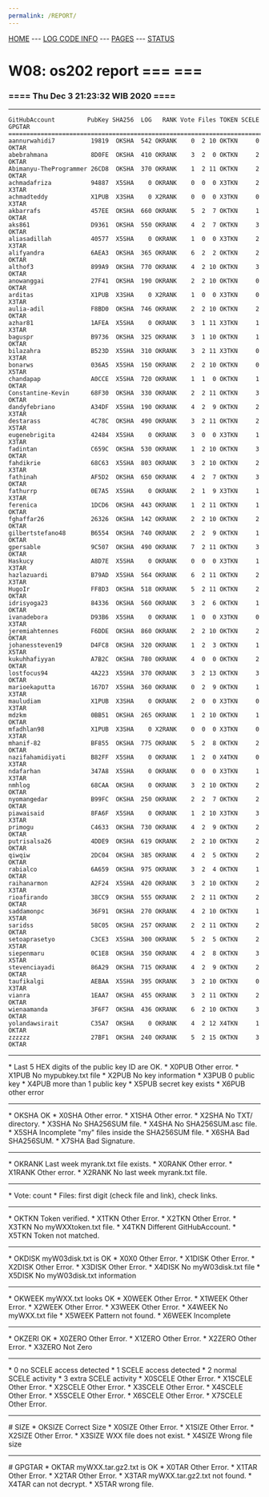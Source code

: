 ```yaml
---
permalink: /REPORT/
---
```

[HOME](../) ---
[LOG CODE INFO](https://osp4diss.vlsm.org/ETC/logCodes.txt) ---
[PAGES](../GitHubPages/) ---
[STATUS](../STATUS/)

# W08: os202 report === ===
### ==== Thu Dec  3 21:23:32 WIB 2020 ====
<hr>

```
GitHubAccount         PubKey SHA256  LOG   RANK Vote Files TOKEN SCELE GPGTAR
=============================================================================
aannurwahidi7          19819  OKSHA  542 OKRANK    0  2 10 OKTKN     0  OKTAR
abebrahmana            8D0FE  OKSHA  410 OKRANK    3  2  0 OKTKN     2  OKTAR
Abimanyu-TheProgrammer 26CD8  OKSHA  370 OKRANK    1  2 11 OKTKN     2  OKTAR
achmadafriza           94887  X5SHA    0 OKRANK    0  0  0 X3TKN     2  X3TAR
achmadteddy            X1PUB  X3SHA    0 X2RANK    0  0  0 X3TKN     0  X3TAR
akbarrafs              457EE  OKSHA  660 OKRANK    5  2  7 OKTKN     1  OKTAR
aks861                 D9361  OKSHA  550 OKRANK    4  2  7 OKTKN     3  OKTAR
aliasadillah           40577  X5SHA    0 OKRANK    1  0  0 X3TKN     2  X3TAR
alifyandra             6AEA3  OKSHA  365 OKRANK    6  2  2 OKTKN     2  OKTAR
althof3                899A9  OKSHA  770 OKRANK    4  2 10 OKTKN     3  OKTAR
anowanggai             27F41  OKSHA  190 OKRANK    2  2 10 OKTKN     0  OKTAR
arditas                X1PUB  X3SHA    0 X2RANK    1  0  0 X3TKN     0  X3TAR
aulia-adil             F8BD0  OKSHA  746 OKRANK    2  2 10 OKTKN     2  OKTAR
azhar81                1AFEA  X5SHA    0 OKRANK    3  1 11 X3TKN     1  X3TAR
baguspr                B9736  OKSHA  325 OKRANK    3  1 10 OKTKN     1  OKTAR
bilazahra              B523D  X5SHA  310 OKRANK    3  2 11 X3TKN     0  X3TAR
bonarws                036A5  X5SHA  150 OKRANK    2  2 10 OKTKN     0  X5TAR
chandapap              A0CCE  X5SHA  720 OKRANK    1  1  0 OKTKN     1  OKTAR
Constantine-Kevin      68F30  OKSHA  330 OKRANK    2  2 11 OKTKN     3  OKTAR
dandyfebriano          A34DF  X5SHA  190 OKRANK    4  2  9 OKTKN     2  X3TAR
destarass              4C78C  OKSHA  490 OKRANK    3  2 11 OKTKN     2  X5TAR
eugenebrigita          42484  X5SHA    0 OKRANK    3  0  0 X3TKN     1  X3TAR
fadintan               C659C  OKSHA  530 OKRANK    1  2 10 OKTKN     3  OKTAR
fahdikrie              68C63  X5SHA  803 OKRANK    3  2 10 OKTKN     2  X3TAR
fathinah               AF5D2  OKSHA  650 OKRANK    4  2  7 OKTKN     3  OKTAR
fathurrp               0E7A5  X5SHA    0 OKRANK    2  1  9 X3TKN     1  X3TAR
ferenica               1DCD6  OKSHA  443 OKRANK    1  2 11 OKTKN     1  OKTAR
fghaffar26             26326  OKSHA  142 OKRANK    2  2 10 OKTKN     2  OKTAR
gilbertstefano48       B6554  OKSHA  740 OKRANK    2  2  9 OKTKN     1  OKTAR
gpersable              9C507  OKSHA  490 OKRANK    7  2 11 OKTKN     3  OKTAR
Haskucy                A8D7E  X5SHA    0 OKRANK    0  0  0 X3TKN     1  X3TAR
hazlazuardi            B79AD  X5SHA  564 OKRANK    6  2 11 OKTKN     2  X3TAR
HugoIr                 FF8D3  OKSHA  518 OKRANK    5  2 11 OKTKN     2  OKTAR
idrisyoga23            84336  OKSHA  560 OKRANK    3  2  6 OKTKN     1  OKTAR
ivanadebora            D93B6  X5SHA    0 OKRANK    1  0  0 X3TKN     0  X3TAR
jeremiahtennes         F6DDE  OKSHA  860 OKRANK    2  2 10 OKTKN     2  OKTAR
johanessteven19        D4FC8  OKSHA  320 OKRANK    1  2  3 OKTKN     1  X5TAR
kukuhhafiyyan          A7B2C  OKSHA  780 OKRANK    4  0  0 OKTKN     2  OKTAR
lostfocus94            4A223  X5SHA  370 OKRANK    3  2 13 OKTKN     3  OKTAR
marioekaputta          167D7  X5SHA  360 OKRANK    0  2  9 OKTKN     1  X3TAR
mauludiam              X1PUB  X3SHA    0 OKRANK    2  0  0 X3TKN     0  X3TAR
mdzkm                  0BB51  OKSHA  265 OKRANK    1  2 10 OKTKN     1  OKTAR
mfadhlan98             X1PUB  X3SHA    0 X2RANK    0  0  0 X3TKN     0  X3TAR
mhanif-82              BF855  OKSHA  775 OKRANK    5  2  8 OKTKN     2  OKTAR
nazifahamidiyati       B82FF  X5SHA    0 OKRANK    1  2  0 X4TKN     0  X3TAR
ndafarhan              347A8  X5SHA    0 OKRANK    0  0  0 X3TKN     1  X3TAR
nmhlog                 68CAA  OKSHA    0 OKRANK    3  2 10 OKTKN     2  OKTAR
nyomangedar            B99FC  OKSHA  250 OKRANK    2  2  7 OKTKN     2  OKTAR
piawaisaid             8FA6F  X5SHA    0 OKRANK    1  2 10 X3TKN     3  X3TAR
primogu                C4633  OKSHA  730 OKRANK    4  2  9 OKTKN     2  OKTAR
putrisalsa26           4DDE9  OKSHA  619 OKRANK    2  2 10 OKTKN     2  OKTAR
qiwqiw                 2DC04  OKSHA  385 OKRANK    4  2  5 OKTKN     2  OKTAR
rabialco               6A659  OKSHA  975 OKRANK    3  2  4 OKTKN     1  OKTAR
raihanarmon            A2F24  X5SHA  420 OKRANK    3  2 10 OKTKN     2  X3TAR
rioafirando            38CC9  OKSHA  555 OKRANK    2  2 11 OKTKN     2  OKTAR
saddamonpc             36F91  OKSHA  270 OKRANK    4  2 10 OKTKN     1  X5TAR
saridss                58C05  OKSHA  257 OKRANK    2  2 11 OKTKN     2  OKTAR
setoaprasetyo          C3CE3  X5SHA  300 OKRANK    5  2  5 OKTKN     2  X5TAR
siepenmaru             0C1E8  OKSHA  350 OKRANK    4  2  8 OKTKN     3  X5TAR
stevenciayadi          86A29  OKSHA  715 OKRANK    4  2  9 OKTKN     2  OKTAR
taufikalgi             AEBAA  X5SHA  395 OKRANK    3  2 10 OKTKN     0  X3TAR
vianra                 1EAA7  OKSHA  455 OKRANK    3  2 11 OKTKN     2  OKTAR
wienaamanda            3F6F7  OKSHA  436 OKRANK    6  2 10 OKTKN     3  OKTAR
yolandawsirait         C35A7  OKSHA    0 OKRANK    4  2 12 X4TKN     1  OKTAR
zzzzzz                 27BF1  OKSHA  240 OKRANK    5  2 15 OKTKN     3  OKTAR
```

<hr>
* Last 5 HEX digits of the public key ID are OK.
* X0PUB Other error.
* X1PUB No mypubkey.txt file
* X2PUB No key information
* X3PUB 0 public key
* X4PUB more than 1 public key
* X5PUB secret key exists
* X6PUB other error
<hr>
* OKSHA OK
* X0SHA Other error.
* X1SHA Other error.
* X2SHA No TXT/ directory.
* X3SHA No SHA256SUM file.
* X4SHA No SHA256SUM.asc file.
* X5SHA Incomplete "my" files inside the SHA256SUM file.
* X6SHA Bad SHA256SUM.
* X7SHA Bad Signature.
<hr>
* OKRANK Last week myrank.txt file exists.
* X0RANK Other error.
* X1RANK Other error.
* X2RANK No last week myrank.txt file.
<hr>
* Vote: count
* Files: first digit (check file and link), check links.
<hr>
* OKTKN Token verified.
* X1TKN Other Error.
* X2TKN Other Error.
* X3TKN No myWXXtoken.txt file.
* X4TKN Different GitHubAccount.
* X5TKN Token not matched.
<hr>
* OKDISK myW03disk.txt is OK
* X0X0   Other Error.
* X1DISK Other Error.
* X2DISK Other Error.
* X3DISK Other Error.
* X4DISK No myW03disk.txt file
* X5DISK No myW03disk.txt information
<hr>
* OKWEEK myWXX.txt looks OK
* X0WEEK Other Error.
* X1WEEK Other Error.
* X2WEEK Other Error.
* X3WEEK Other Error.
* X4WEEK No myWXX.txt file
* X5WEEK Pattern not found.
* X6WEEK Incomplete
<hr>
* OKZERI OK
* X0ZERO Other Error.
* X1ZERO Other Error.
* X2ZERO Other Error.
* X3ZERO Not Zero
<hr>
* 0 no SCELE access detected
* 1 SCELE access detected
* 2 normal SCELE activity
* 3 extra  SCELE activity
* X0SCELE Other Error.
* X1SCELE Other Error.
* X2SCELE Other Error.
* X3SCELE Other Error.
* X4SCELE Other Error.
* X5SCELE Other Error.
* X6SCELE Other Error.
* X7SCELE Other Error.
<hr>
# SIZE
* OKSIZE Correct Size
* X0SIZE Other Error.
* X1SIZE Other Error.
* X2SIZE Other Error.
* X3SIZE WXX file does not exist.
* X4SIZE Wrong file size
<hr>
# GPGTAR
* OKTAR  myWXX.tar.gz2.txt is OK
* X0TAR  Other Error.
* X1TAR  Other Error.
* X2TAR  Other Error.
* X3TAR  myWXX.tar.gz2.txt not found.
* X4TAR  can not decrypt.
* X5TAR  wrong file.



